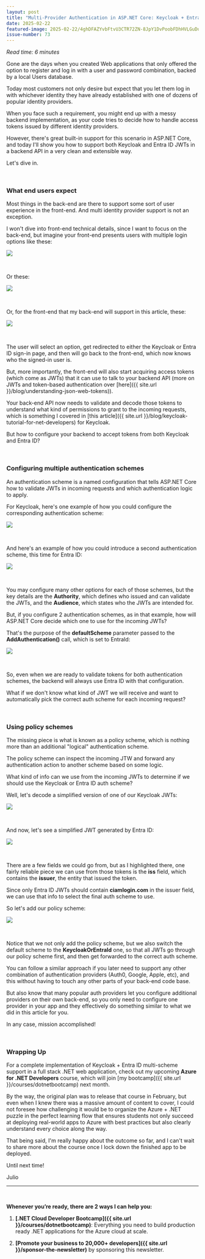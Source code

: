 ```yaml
---
layout: post
title: "Multi-Provider Authentication in ASP.NET Core: Keycloak + Entra ID"
date: 2025-02-22
featured-image: 2025-02-22/4ghDFAZYvbFtvU3CTR72ZN-8JpY1DvPoobFDhHVLGuDuR.jpeg
issue-number: 73
---
```


*Read time: 6 minutes*
​

Gone are the days when you created Web applications that only offered the option to register and log in with a user and password combination, backed by a local Users database.

Today most customers not only desire but expect that you let them log in with whichever identity they have already established with one of dozens of popular identity providers.

When you face such a requirement, you might end up with a messy backend implementation, as your code tries to decide how to handle access tokens issued by different identity providers.

However, there's great built-in support for this scenario in ASP.NET Core, and today I'll show you how to support both Keycloak and Entra ID JWTs in a backend API in a very clean and extensible way.

Let's dive in.

​

### **What end users expect**
Most things in the back-end are there to support some sort of user experience in the front-end. And multi identity provider support is not an exception.

I won't dive into front-end technical details, since I want to focus on the back-end, but imagine your front-end presents users with multiple login options like these:


![](/assets/images/2025-02-22/4ghDFAZYvbFtvU3CTR72ZN-7Z9AHcQYF3eybtKPt4UwcB.jpeg)

​

Or these:


![](/assets/images/2025-02-22/4ghDFAZYvbFtvU3CTR72ZN-nykJrXdWqbaZXo8xevGCzd.jpeg)

​

Or, for the front-end that my back-end will support in this article, these:


![](/assets/images/2025-02-22/4ghDFAZYvbFtvU3CTR72ZN-8JpY1DvPoobFDhHVLGuDuR.jpeg)

​

The user will select an option, get redirected to either the Keycloak or Entra ID sign-in page, and then will go back to the front-end, which now knows who the signed-in user is.

But, more importantly, the front-end will also start acquiring access tokens (which come as JWTs) that it can use to talk to your backend API (more on JWTs and token-based authentication over [here]({{ site.url }}/blog/understanding-json-web-tokens)).

Your back-end API now needs to validate and decode those tokens to understand what kind of permissions to grant to the incoming requests, which is something I covered in [this article]({{ site.url }}/blog/keycloak-tutorial-for-net-developers) for Keycloak.

But how to configure your backend to accept tokens from both Keycloak and Entra ID?

​

### **Configuring multiple authentication schemes**
An authentication scheme is a named configuration that tells ASP.NET Core how to validate JWTs in incoming requests and which authentication logic to apply.

For Keycloak, here's one example of how you could configure the corresponding authentication scheme:


![](/assets/images/2025-02-22/4ghDFAZYvbFtvU3CTR72ZN-eR9YZMNwXg2NVeHKAYw831.jpeg)

​

And here's an example of how you could introduce a second authentication scheme, this time for Entra ID:


![](/assets/images/2025-02-22/4ghDFAZYvbFtvU3CTR72ZN-rHD4RdELfRsKnpqxur9rgk.jpeg)

​

You may configure many other options for each of those schemes, but the key details are the **Authority**, which defines who issued and can validate the JWTs, and the **Audience**, which states who the JWTs are intended for.

But, if you configure 2 authentication schemes, as in that example, how will ASP.NET Core decide which one to use for the incoming JWTs?

That's the purpose of the **defaultScheme** parameter passed to the **AddAuthentication()** call, which is set to EntraId:


![](/assets/images/2025-02-22/4ghDFAZYvbFtvU3CTR72ZN-mZpghBQtjFtpKF1gowySw3.jpeg)

​

So, even when we are ready to validate tokens for both authentication schemes, the backend will always use Entra ID with that configuration.

What if we don't know what kind of JWT we will receive and want to automatically pick the correct auth scheme for each incoming request?

​

### **Using policy schemes**
The missing piece is what is known as a policy scheme, which is nothing more than an additional "logical" authentication scheme.

The policy scheme can inspect the incoming JTW and forward any authentication action to another scheme based on some logic.

What kind of info can we use from the incoming JWTs to determine if we should use the Keycloak or Entra ID auth scheme?

Well, let's decode a simplified version of one of our Keycloak JWTs:


![](/assets/images/2025-02-22/4ghDFAZYvbFtvU3CTR72ZN-tC962TyVnd7Rai8mRr8XfP.jpeg)

​

And now, let's see a simplified JWT generated by Entra ID:


![](/assets/images/2025-02-22/4ghDFAZYvbFtvU3CTR72ZN-oob1hhYiYNFVV7An1Bghox.jpeg)

​

There are a few fields we could go from, but as I highlighted there, one fairly reliable piece we can use from those tokens is the **iss** field, which contains the **issuer**, the entity that issued the token.

Since only Entra ID JWTs should contain **ciamlogin.com** in the issuer field, we can use that info to select the final auth scheme to use. 

So let's add our policy scheme:


![](/assets/images/2025-02-22/4ghDFAZYvbFtvU3CTR72ZN-dYmiLJxDexu1MAuqUcJFs5.jpeg)

​

Notice that we not only add the policy scheme, but we also switch the default scheme to the **KeycloakOrEntraId** one, so that all JWTs go through our policy scheme first, and then get forwarded to the correct auth scheme.

You can follow a similar approach if you later need to support any other combination of authentication providers (Auth0, Google, Apple, etc), and this without having to touch any other parts of your back-end code base.

But also know that many popular auth providers let you configure additional providers on their own back-end, so you only need to configure one provider in your app and they effectively do something similar to what we did in this article for you.

In any case, mission accomplished!

​

### **Wrapping Up**
For a complete implementation of Keycloak + Entra ID multi-scheme support in a full stack .NET web application, check out my upcoming **Azure for .NET Developers** course, which will join [my bootcamp]({{ site.url }}/courses/dotnetbootcamp) next month.

By the way, the original plan was to release that course in February, but even when I knew there was a massive amount of content to cover, I could not foresee how challenging it would be to organize the Azure + .NET puzzle in the perfect learning flow that ensures students not only succeed at deploying real-world apps to Azure with best practices but also clearly understand every choice along the way.

That being said, I'm really happy about the outcome so far, and I can't wait to share more about the course once I lock down the finished app to be deployed.

Until next time!

Julio

---


<br/>


**Whenever you’re ready, there are 2 ways I can help you:**

1. **[.NET Cloud Developer Bootcamp]({{ site.url }}/courses/dotnetbootcamp)**:​ Everything you need to build production ready .NET applications for the Azure cloud at scale.

2. **[Promote your business to 20,000+ developers]({{ site.url }}/sponsor-the-newsletter)** by sponsoring this newsletter.
